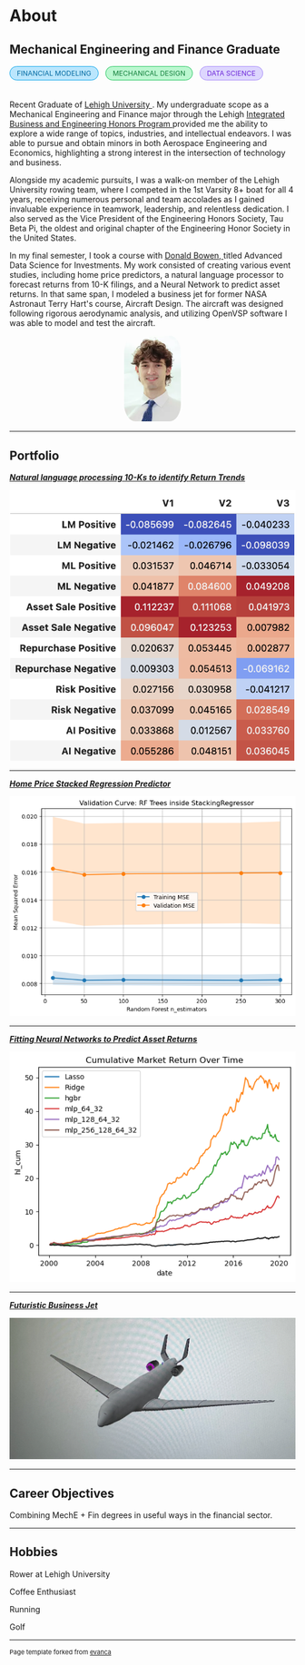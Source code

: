 
<div className="col-span-4">
  <h1 className="text-4xl font-light">About</h1>
      <h2 className="py-2 text-lg font-light text-gray-500">
          Mechanical Engineering and Finance Graduate
      </h2>
     <div style="display: inline-flex; align-items: center; border-radius: 9999px; border: 1px solid #0ea5e9; background-color: #bae6fd; padding: 0.25rem 0.75rem; font-size: 0.75rem; text-transform: uppercase; color: #0369a1; margin-right: 8px;">
    Financial Modeling
    </div>
    <div style="display: inline-flex; align-items: center; border-radius: 9999px; border: 1px solid #22c55e; background-color: #bbf7d0; padding: 0.25rem 0.75rem; font-size: 0.75rem; text-transform: uppercase; color: #15803d; margin-right: 8px;">
      Mechanical Design
    </div>
    <div style="display: inline-flex; align-items: center; border-radius: 9999px; border: 1px solid #a78bfa; background-color: #ddd6fe; padding: 0.25rem 0.75rem; font-size: 0.75rem; text-transform: uppercase; color: #6d28d9; margin-bottom: 20px;">
      Data Science
    </div>
      <p className="py-2 text-justify font-light text-gray-600">
       Recent Graduate of
      <a href="https://www.lehigh.edu/" className="text-sky-700">
      Lehigh University 
      </a>
      . My undergraduate scope as a Mechanical Engineering and Finance
       major through the Lehigh <a href="https://ibe.lehigh.edu/" className="text-sky-700">
      Integrated Business and Engineering Honors Program 
      </a>provided me the ability to explore a wide range of topics, industries, 
       and intellectual endeavors. I was able to pursue and obtain minors in both Aerospace Engineering and Economics, highlighting a strong interest in the intersection of technology and business. 
      </p>
      <p className="text-justify font-light text-gray-600">
       Alongside my academic pursuits, I was a walk-on member of the Lehigh University rowing team, where I competed in the 1st Varsity 8+ boat for all 4 years, receiving numerous personal and team accolades as I gained invaluable experience in teamwork, leadership, and relentless dedication. I also served as the Vice President of the Engineering Honors Society, Tau Beta Pi, the oldest and original chapter of the Engineering Honor Society in the United States.  
      </p>
      <p className="text-justify font-light text-gray-600">
      In my final semester, I took a course with 
      <a className="text-sky-700" href="http://bowen.finance/"> Donald Bowen, </a> 
      titled Advanced Data Science for Investments. My work consisted of creating various event studies, including home price predictors, a natural language processor to forecast returns from 10-K filings, and a Neural Network to predict asset returns. 
      In that same span, I modeled a business jet for former NASA Astronaut Terry Hart's course, Aircraft Design. The aircraft was designed following rigorous aerodynamic analysis, and utilizing OpenVSP software I was able to model and test the aircraft.
      </p>
      <div className="container flex justify-between py-4">
          


<p style="text-align:center;">
  <img class="img-circle" src="images/headshotjrc.webp" alt="Avatar" width="20%" style="border-radius:20%;">
</p>

---

## Portfolio

<!-- You can link to other websites, PDFs in this repo, and other pages in this repo -->

_**[Natural language processing 10-Ks to identify Return Trends](portfolio/report/report.md)**_


<img src="portfolio/report/output_8_0.png?raw=true"/>

---

_**[Home Price Stacked Regression Predictor](portfolio/stacked%20regressors/model/model.md)**_


<img src="portfolio/stacked regressors/model/output_19_0.png"/>

---

_**[Fitting Neural Networks to Predict Asset Returns](lehigh-asset-pricing.streamlit.app)**_

<img src="portfolio/stock_predictor_project/output_71_0.png">

---

_**[Futuristic Business Jet](pdf/Mech328ClassOverview_GoogleDocs.pdf)**_

<img src="images/plane.jpeg?raw=true"/>

---

## Career Objectives

Combining MechE + Fin degrees in useful ways in the financial sector. 

---

## Hobbies

Rower at Lehigh University

Coffee Enthusiast

Running

Golf

---
<p style="font-size:11px">Page template forked from <a href="https://github.com/evanca/quick-portfolio">evanca</a></p>
<!-- Remove above link if you don't want to attibute -->
